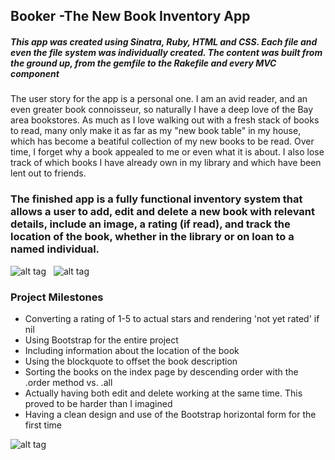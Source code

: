 <h2>Booker -The New Book Inventory App</h2>
<h5>This app was created using Sinatra, Ruby, HTML and CSS. Each file and even the file system was individually created. The content was built from the ground up, from the gemfile to the Rakefile and every MVC component</h5>

<p>The user story for the app is a personal one. I am an avid reader, and an even greater book connoisseur, so naturally I have a deep love of the Bay area bookstores. As much as I love walking out with a fresh stack of books to read, many only make it as far as my "new book table" in my house, which has become a beatiful collection of my new books to be read. Over time, I forget why a book appealed to me or even what it is about. I also lose track of which books I have already own in my library and which have been lent out to friends.</p>

<h3>The finished app is a fully functional inventory system that allows a user to add, edit and delete a new book with relevant details, include an image, a rating (if read), and track the location of the book, whether in the library or on loan to a named individual.</h3>

![alt tag](http://i.imgur.com/HoiTYLu.png) &nbsp; ![alt tag](http://i.imgur.com/CxQ8bOd.png)

<h3>Project Milestones</h3>
  <ul>
    <li> Converting a rating of 1-5 to actual stars and rendering 'not yet rated' if nil </li>
    <li> Using Bootstrap for the entire project </li>
    <li> Including information about the location of the book </li>
    <li> Using the blockquote to offset the book description </li>
    <li> Sorting the books on the index page by descending order with the .order method vs. .all </li>
    <li> Actually having both edit and delete working at the same time. This proved to be harder than I imagined </li>
    <li> Having a clean design and use of the Bootstrap horizontal form for the first time </li>
  </ul>
  
![alt tag](http://i.imgur.com/XAemZCj.png)








